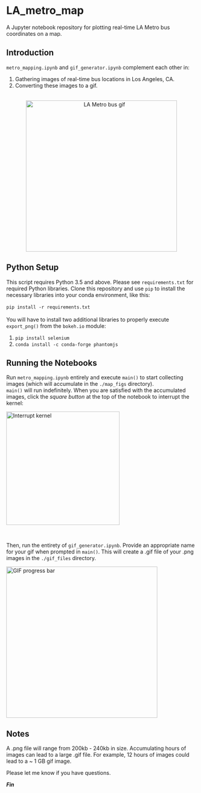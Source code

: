 # LA_metro_map
A Jupyter notebook repository for plotting real-time LA Metro bus coordinates on a map.
## **Introduction**<br>
```metro_mapping.ipynb``` and ```gif_generator.ipynb``` complement each other in:
1) Gathering images of real-time bus locations in Los Angeles, CA.
2) Converting these images to a gif.
<br><br>
<p align = 'center'>
<img src=https://i.imgur.com/ocy0b0u.gif alt="LA Metro bus gif"
    width=400><br>
</p>

## **Python Setup**<br>
This script requires Python 3.5 and above. Please see ```requirements.txt``` for required Python libraries. Clone this repository and use ```pip``` to install the necessary libraries into your conda environment, like this:<br><br>
```pip install -r requirements.txt``` <br><br>
You will have to install two additional libraries to properly execute ```export_png()``` from the ```bokeh.io``` module:<br>
1) ```pip install selenium``` 
2) ```conda install -c conda-forge phantomjs```


## **Running the Notebooks**<br>
Run ```metro_mapping.ipynb``` entirely and execute ```main()``` to start collecting images (which will accumulate in the ```./map_figs``` directory).
<br>```main()``` will run indefinitely. When you are satisfied with the accumulated images, click the *square button* at the top of the notebook to interrupt the kernel:
<br>
<p align = 'left'>
<img src=https://i.imgur.com/0GbrRqH.png alt="Interrupt kernel"
    width=300><br>
</p><br>


Then, run the entirety of ```gif_generator.ipynb```. Provide an appropriate name for your gif when prompted in ```main()```. This will create a .gif file of your .png images in the ```./gif_files``` directory.
<br>
<p align = 'left'>
<img src=https://i.imgur.com/USkyq0P.png alt="GIF progress bar"
    width=400>
</p>

## **Notes**<br>
A .png file will range from 200kb - 240kb in size. Accumulating hours of images can lead to a large .gif file. For example, 12 hours of images could lead to a ~ 1 GB gif image.

Please let me know if you have questions.

***Fin***



